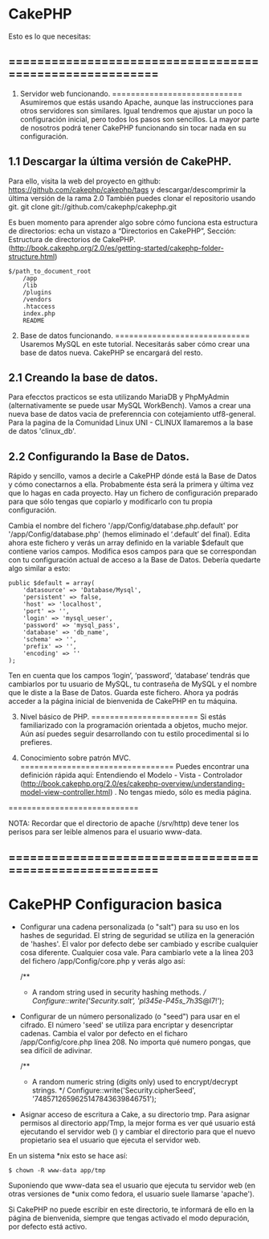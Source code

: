 CakePHP
=======

Esto es lo que necesitas:

========================================================
--------------------------------------------------------

1. Servidor web funcionando.
============================
Asumiremos que estás usando Apache, aunque las instrucciones para otros servidores son similares. Igual tendremos que ajustar un poco la configuración inicial, pero todos los pasos son sencillos. La mayor parte de nosotros podrá tener CakePHP funcionando sin tocar nada en su configuración.

1.1 Descargar la última versión de CakePHP.
-------------------------------------------
Para ello, visita la web del proyecto en github: https://github.com/cakephp/cakephp/tags y descargar/descomprimir la última versión de la rama 2.0
También puedes clonar el repositorio usando git. git clone git://github.com/cakephp/cakephp.git

Es buen momento para aprender algo sobre cómo funciona esta estructura de directorios: echa un vistazo a “Directorios en CakePHP”, Sección: Estructura de directorios de CakePHP.
(http://book.cakephp.org/2.0/es/getting-started/cakephp-folder-structure.html)

	$/path_to_document_root
	    /app
	    /lib
	    /plugins
	    /vendors
	    .htaccess
	    index.php
	    README

2. Base de datos funcionando.
=============================
Usaremos MySQL en este tutorial. Necesitarás saber cómo crear una base de datos nueva. CakePHP se encargará del resto.

2.1 Creando la base de datos.
-----------------------------
Para efecctos practicos se esta utilizando MariaDB y PhpMyAdmin (alternativamente se puede usar MySQL WorkBench). Vamos a crear una nueva base de datos vacia de preferenncia con cotejamiento utf8-general. Para la pagina de la Comunidad Linux UNI - CLINUX llamaremos a la base de datos 'clinux_db'.

2.2 Configurando la Base de Datos.
----------------------------------
Rápido y sencillo, vamos a decirle a CakePHP dónde está la Base de Datos y cómo conectarnos a ella. Probabmente ésta será la primera y última vez que lo hagas en cada proyecto. Hay un fichero de configuración preparado para que sólo tengas que copiarlo y modificarlo con tu propia configuración.

Cambia el nombre del fichero '/app/Config/database.php.default' por '/app/Config/database.php' (hemos eliminado el ‘.default’ del final).
Edita ahora este fichero y verás un array definido en la variable $default que contiene varios campos. Modifica esos campos para que se correspondan con tu configuración actual de acceso a la Base de Datos. Debería quedarte algo similar a esto:

	public $default = array(
	    'datasource' => 'Database/Mysql',
	    'persistent' => false,
	    'host' => 'localhost',
	    'port' => '',
	    'login' => 'mysql_ueser',
	    'password' => 'mysql_pass',
	    'database' => 'db_name',
	    'schema' => '',
	    'prefix' => '',
	    'encoding' => ''
	);

Ten en cuenta que los campos ‘login’, ‘password’, ‘database’ tendrás que cambiarlos por tu usuario de MySQL, tu contraseña de MySQL y el nombre que le diste a la Base de Datos. Guarda este fichero.
Ahora ya podrás acceder a la página inicial de bienvenida de CakePHP en tu máquina.

3. Nivel básico de PHP.
=======================
Si estás familiarizado con la programación orientada a objetos, mucho mejor. Aún así puedes seguir desarrollando con tu estilo procedimental si lo prefieres.

4. Conocimiento sobre patrón MVC.
=================================
Puedes encontrar una definición rápida aquí: Entendiendo el Modelo - Vista - Controlador (http://book.cakephp.org/2.0/es/cakephp-overview/understanding-model-view-controller.html)
. No tengas miedo, sólo es media página.

============================

NOTA: Recordar que el directorio de apache (/srv/http) deve tener los perisos para ser leible almenos para el usuario www-data.

========================================================
--------------------------------------------------------

CakePHP Configuracion basica
============================

* Configurar una cadena personalizada (o "salt") para su uso en los hashes de seguridad.
El string de seguridad se utiliza en la generación de 'hashes'. 
El valor por defecto debe ser cambiado y escribe cualquier cosa diferente. Cualquier cosa vale. 
Para cambiarlo vete a la línea 203 del fichero /app/Config/core.php y verás algo así:

	/**
 	 * A random string used in security hashing methods.
 	 */
	Configure::write('Security.salt', 'pl345e-P45s_7h3*S@l7!');

* Configurar de un número personalizado (o "seed") para usar en el cifrado.
El número 'seed' se utiliza para encriptar y desencriptar cadenas. 
Cambia el valor por defecto en el ficharo /app/Config/core.php línea 208. 
No importa qué numero pongas, que sea difícil de adivinar.

	/**
 	 * A random numeric string (digits only) used to encrypt/decrypt strings.
 	 */
	Configure::write('Security.cipherSeed', '7485712659625147843639846751');

* Asignar acceso de escritura a Cake, a su directorio tmp.
Para asignar permisos al directorio app/Tmp, la mejor forma es ver qué usuario está ejecutando el servidor web 
(<?php echo 'whoami'; ?>) y cambiar el directorio para que el nuevo propietario sea el usuario que ejecuta el servidor web.

En un sistema *nix esto se hace así:

	$ chown -R www-data app/tmp

Suponiendo que www-data sea el usuario que ejecuta tu servidor web (en otras versiones de *unix como fedora, el usuario suele llamarse 'apache').

Si CakePHP no puede escribir en este directorio, te informará de ello en la página de bienvenida, siempre que tengas activado el modo depuración, por defecto está activo.